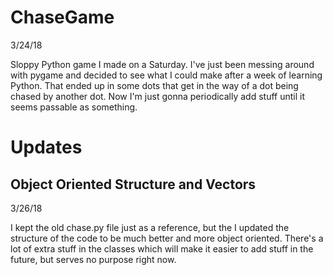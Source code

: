 # ChaseGame
3/24/18

Sloppy Python game I made on a Saturday. I've just been messing around with pygame and decided to see what I could make after a week of learning Python. That ended up in some dots that get in the way of a dot being chased by another dot. Now I'm just gonna periodically add stuff until it seems passable as something.
# Updates
## Object Oriented Structure and Vectors
3/26/18

I kept the old chase.py file just as a reference, but the I updated the structure of the code to be much better and more object oriented. There's a lot of extra stuff in the classes which will make it easier to add stuff in the future, but serves no purpose right now.
